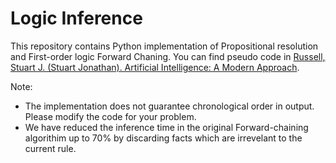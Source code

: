# Logic Inference

This repository contains Python implementation of Propositional resolution and First-order logic Forward Chaning. You can find pseudo code in [Russell, Stuart J. (Stuart Jonathan). Artificial Intelligence: A Modern Approach](https://www.amazon.com/Artificial-Intelligence-Modern-Approach-3rd/dp/0136042597).

Note:
- The implementation does not guarantee chronological order in output. Please modify the code for your problem.
- We have reduced the inference time in the original Forward-chaining algorithim up to 70% by discarding facts which are irrevelant to the current rule.
 
